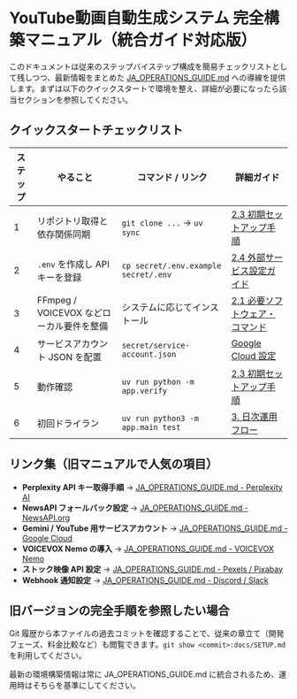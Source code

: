 # **YouTube動画自動生成システム 完全構築マニュアル（統合ガイド対応版）**

このドキュメントは従来のステップバイステップ構成を簡易チェックリストとして残しつつ、最新情報をまとめた [JA_OPERATIONS_GUIDE.md](JA_OPERATIONS_GUIDE.md) への導線を提供します。まずは以下のクイックスタートで環境を整え、詳細が必要になったら該当セクションを参照してください。

## クイックスタートチェックリスト

| ステップ | やること | コマンド / リンク | 詳細ガイド |
| --- | --- | --- | --- |
| 1 | リポジトリ取得と依存関係同期 | `git clone ...` → `uv sync` | [2.3 初期セットアップ手順](JA_OPERATIONS_GUIDE.md#23-初期セットアップ手順) |
| 2 | `.env` を作成し API キーを登録 | `cp secret/.env.example secret/.env` | [2.4 外部サービス設定ガイド](JA_OPERATIONS_GUIDE.md#24-外部サービス設定ガイド) |
| 3 | FFmpeg / VOICEVOX などローカル要件を整備 | システムに応じてインストール | [2.1 必要ソフトウェア・コマンド](JA_OPERATIONS_GUIDE.md#21-必要ソフトウェアコマンド) |
| 4 | サービスアカウント JSON を配置 | `secret/service-account.json` | [Google Cloud 設定](JA_OPERATIONS_GUIDE.md#google-cloudgemini--sheets--drive--youtube) |
| 5 | 動作確認 | `uv run python -m app.verify` | [2.3 初期セットアップ手順](JA_OPERATIONS_GUIDE.md#23-初期セットアップ手順) |
| 6 | 初回ドライラン | `uv run python3 -m app.main test` | [3. 日次運用フロー](JA_OPERATIONS_GUIDE.md#3-日次運用フロー) |

## リンク集（旧マニュアルで人気の項目）

- **Perplexity API キー取得手順** → [JA_OPERATIONS_GUIDE.md - Perplexity AI](JA_OPERATIONS_GUIDE.md#perplexity-aiニュース収集)
- **NewsAPI フォールバック設定** → [JA_OPERATIONS_GUIDE.md - NewsAPI.org](JA_OPERATIONS_GUIDE.md#newsapiorgニュースフォールバック)
- **Gemini / YouTube 用サービスアカウント** → [JA_OPERATIONS_GUIDE.md - Google Cloud](JA_OPERATIONS_GUIDE.md#google-cloudgemini--sheets--drive--youtube)
- **VOICEVOX Nemo の導入** → [JA_OPERATIONS_GUIDE.md - VOICEVOX Nemo](JA_OPERATIONS_GUIDE.md#voicevox-nemoオフライン-tts)
- **ストック映像 API 設定** → [JA_OPERATIONS_GUIDE.md - Pexels / Pixabay](JA_OPERATIONS_GUIDE.md#pexels--pixabayストック映像)
- **Webhook 通知設定** → [JA_OPERATIONS_GUIDE.md - Discord / Slack](JA_OPERATIONS_GUIDE.md#discord--slack-webhook通知)

## 旧バージョンの完全手順を参照したい場合

Git 履歴から本ファイルの過去コミットを確認することで、従来の章立て（開発フェーズ、料金比較など）も閲覧できます。`git show <commit>:docs/SETUP.md` を利用してください。

最新の環境構築情報は常に JA_OPERATIONS_GUIDE.md に統合されるため、運用時はそちらを基準にしてください。
